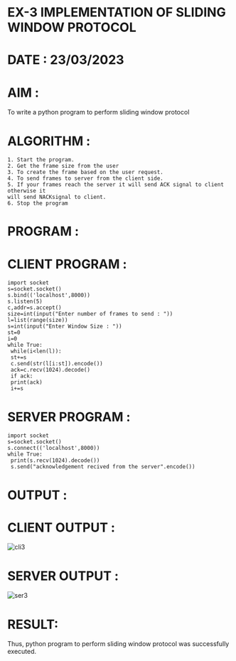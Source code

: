 # EX-3 IMPLEMENTATION OF SLIDING WINDOW PROTOCOL

# DATE : 23/03/2023

# AIM :
To write a python program to perform sliding window protocol

# ALGORITHM :
```
1. Start the program.
2. Get the frame size from the user
3. To create the frame based on the user request.
4. To send frames to server from the client side.
5. If your frames reach the server it will send ACK signal to client otherwise it
will send NACKsignal to client.
6. Stop the program
```
# PROGRAM :
# CLIENT PROGRAM :
```
import socket
s=socket.socket()
s.bind(('localhost',8000))
s.listen(5)
c,addr=s.accept()
size=int(input("Enter number of frames to send : "))
l=list(range(size))
s=int(input("Enter Window Size : "))
st=0
i=0
while True:
 while(i<len(l)):
 st+=s
 c.send(str(l[i:st]).encode())
 ack=c.recv(1024).decode()
 if ack:
 print(ack)
 i+=s

```
# SERVER PROGRAM :
```
import socket
s=socket.socket()
s.connect(('localhost',8000))
while True:
 print(s.recv(1024).decode())
 s.send("acknowledgement recived from the server".encode())

```
# OUTPUT :
# CLIENT OUTPUT :
![cli3](https://github.com/Praveenanagaraji22/EX-3/assets/119393514/45acfa59-b829-4e3a-868d-1137cb169f9f)


# SERVER OUTPUT :
![ser3](https://github.com/Praveenanagaraji22/EX-3/assets/119393514/2481c487-a05f-4da4-97c2-064ccc64b18c)


# RESULT:
Thus, python program to perform sliding window protocol was successfully executed.
